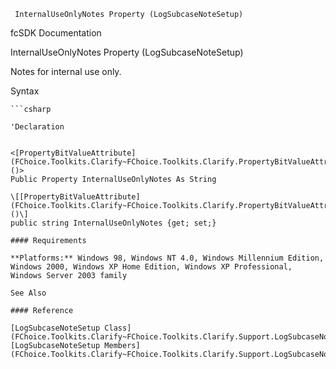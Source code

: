 ﻿     InternalUseOnlyNotes Property (LogSubcaseNoteSetup)                                                   

fcSDK Documentation

InternalUseOnlyNotes Property (LogSubcaseNoteSetup)

Notes for internal use only.

Syntax

```vbnet
```csharp

'Declaration
 

<[PropertyBitValueAttribute](FChoice.Toolkits.Clarify~FChoice.Toolkits.Clarify.PropertyBitValueAttribute.md)()>
Public Property InternalUseOnlyNotes As String

\[[PropertyBitValueAttribute](FChoice.Toolkits.Clarify~FChoice.Toolkits.Clarify.PropertyBitValueAttribute.md)()\]
public string InternalUseOnlyNotes {get; set;}

#### Requirements

**Platforms:** Windows 98, Windows NT 4.0, Windows Millennium Edition, Windows 2000, Windows XP Home Edition, Windows XP Professional, Windows Server 2003 family

See Also

#### Reference

[LogSubcaseNoteSetup Class](FChoice.Toolkits.Clarify~FChoice.Toolkits.Clarify.Support.LogSubcaseNoteSetup.md)  
[LogSubcaseNoteSetup Members](FChoice.Toolkits.Clarify~FChoice.Toolkits.Clarify.Support.LogSubcaseNoteSetup_members.md)